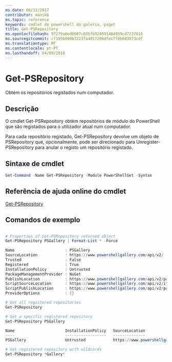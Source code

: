 ```yaml
---
ms.date: 06/12/2017
contributor: manikb
ms.topic: reference
keywords: cmdlet do powershell do galeria, psget
title: Get-PSRepository
ms.openlocfilehash: 97279a8ed0087c835fb924991484959cd7237016
ms.sourcegitcommit: cf195b090b3223fa4917206dfec7f0b603873cdf
ms.translationtype: MT
ms.contentlocale: pt-PT
ms.lasthandoff: 04/09/2018
---
```

# <a name="get-psrepository"></a>Get-PSRepository

Obtém os repositórios registados num computador.

## <a name="description"></a>Descrição

O cmdlet Get-PSRepository obtém repositórios de módulo do PowerShell que são registados para o utilizador atual num computador.

Para cada repositório registado, Get-PSRepository devolve um objeto de PSRepository que, opcionalmente, pode ser direcionado para Unregister-PSRepository para anular o registo um repositório registado.

## <a name="cmdlet-syntax"></a>Sintaxe de cmdlet
```powershell
Get-Command -Name Get-PSRepository -Module PowerShellGet -Syntax
```

## <a name="cmdlet-online-help-reference"></a>Referência de ajuda online do cmdlet

[Get-PSRepository](http://go.microsoft.com/fwlink/?LinkID=517127)

## <a name="example-commands"></a>Comandos de exemplo

```powershell

# Properties of Get-PSRepository returned object
Get-PSRepository PSGallery | Format-List * -Force

Name                      : PSGallery
SourceLocation            : https://www.powershellgallery.com/api/v2/
Trusted                   : False
Registered                : True
InstallationPolicy        : Untrusted
PackageManagementProvider : NuGet
PublishLocation           : https://www.powershellgallery.com/api/v2/package/
ScriptSourceLocation      : https://www.powershellgallery.com/api/v2/items/psscript/
ScriptPublishLocation     : https://www.powershellgallery.com/api/v2/package/
ProviderOptions           : {}

# Get all registered repositories
Get-PSRepository

# Get a specific registered repository
Get-PSRepository PSGallery

Name                      InstallationPolicy   SourceLocation
----                      ------------------   --------------
PSGallery                 Untrusted            https://www.powershellgallery.com/api/v2/

# Get registered repository with wildcards
Get-PSRepository *Gallery*

```
